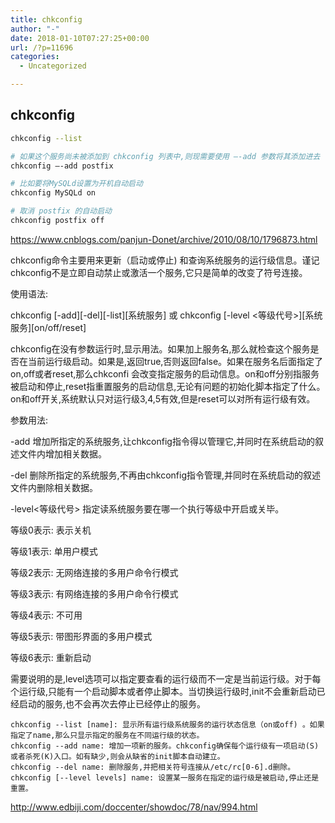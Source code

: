 ```yaml
---
title: chkconfig
author: "-"
date: 2018-01-10T07:27:25+00:00
url: /?p=11696
categories:
  - Uncategorized

---
```

## chkconfig
```bash
chkconfig --list

# 如果这个服务尚未被添加到 chkconfig 列表中,则现需要使用 –-add 参数将其添加进去
chkconfig –-add postfix

# 比如要将MySQLd设置为开机自动启动
chkconfig MySQLd on

# 取消 postfix 的自动启动
chkconfig postfix off
```

https://www.cnblogs.com/panjun-Donet/archive/2010/08/10/1796873.html

chkconfig命令主要用来更新（启动或停止) 和查询系统服务的运行级信息。谨记chkconfig不是立即自动禁止或激活一个服务,它只是简单的改变了符号连接。

使用语法: 
  
chkconfig [-add][-del][-list][系统服务] 或 chkconfig [-level <等级代号>][系统服务][on/off/reset]

chkconfig在没有参数运行时,显示用法。如果加上服务名,那么就检查这个服务是否在当前运行级启动。如果是,返回true,否则返回false。如果在服务名后面指定了on,off或者reset,那么chkconfi 会改变指定服务的启动信息。on和off分别指服务被启动和停止,reset指重置服务的启动信息,无论有问题的初始化脚本指定了什么。on和off开关,系统默认只对运行级3,4,5有效,但是reset可以对所有运行级有效。

参数用法: 
     
-add 增加所指定的系统服务,让chkconfig指令得以管理它,并同时在系统启动的叙述文件内增加相关数据。
     
-del 删除所指定的系统服务,不再由chkconfig指令管理,并同时在系统启动的叙述文件内删除相关数据。
     
-level<等级代号> 指定读系统服务要在哪一个执行等级中开启或关毕。
        
等级0表示: 表示关机
        
等级1表示: 单用户模式
        
等级2表示: 无网络连接的多用户命令行模式
        
等级3表示: 有网络连接的多用户命令行模式
        
等级4表示: 不可用
        
等级5表示: 带图形界面的多用户模式
        
等级6表示: 重新启动
        
需要说明的是,level选项可以指定要查看的运行级而不一定是当前运行级。对于每个运行级,只能有一个启动脚本或者停止脚本。当切换运行级时,init不会重新启动已经启动的服务,也不会再次去停止已经停止的服务。

    chkconfig --list [name]: 显示所有运行级系统服务的运行状态信息（on或off) 。如果指定了name,那么只显示指定的服务在不同运行级的状态。
    chkconfig --add name: 增加一项新的服务。chkconfig确保每个运行级有一项启动(S)或者杀死(K)入口。如有缺少,则会从缺省的init脚本自动建立。
    chkconfig --del name: 删除服务,并把相关符号连接从/etc/rc[0-6].d删除。
    chkconfig [--level levels] name: 设置某一服务在指定的运行级是被启动,停止还是重置。
    

http://www.edbiji.com/doccenter/showdoc/78/nav/994.html